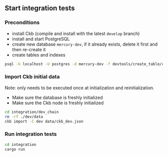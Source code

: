 ## Start integration tests

### Preconditions

- install Ckb (compile and install with the latest `develop` branch)
- install and start PostgreSQL
- create new database `mercury-dev`, if it already exists, delete it first and then re-create it
- create tables and indexes

```bash
psql -h localhost -U postgres -d mercury-dev -f devtools/create_table/create_table.sql
```

### Import Ckb initial data

Note: only needs to be executed once at initialization and reinitialization.

- Make sure the database is freshly initialized
- Make sure the Ckb node is freshly initialized

```bash
cd integration/dev_chain
rm -rf ./dev/data
ckb import -C dev data/ckb_dev.json
```

### Run integration tests

```bash
cd integration
cargo run
```
